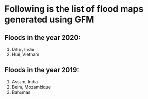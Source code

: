 # Following is the list of flood maps generated using GFM

## Floods in the year 2020:<br/>
1. Bihar, India <br/>
2. Huế, Vietnam <br/>

## Floods in the year 2019:<br/>
1. Assam, India <br/>
2. Beira, Mozambique <br/>
3. Bahamas <br/>
